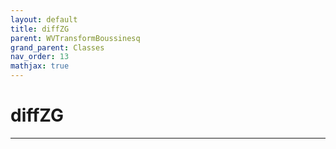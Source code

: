 ```yaml
---
layout: default
title: diffZG
parent: WVTransformBoussinesq
grand_parent: Classes
nav_order: 13
mathjax: true
---
```


#  diffZG




---

